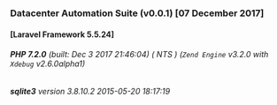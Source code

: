 ### Datacenter Automation Suite (v0.0.1) [07 December 2017]

#### [Laravel Framework 5.5.24]
###### **PHP 7.2.0** (built: Dec 3 2017 21:46:04) ( NTS ) (_`Zend Engine`_ v3.2.0 with _`Xdebug`_ v2.6.0alpha1)
###### **sqlite3** version 3.8.10.2 2015-05-20 18:17:19 
